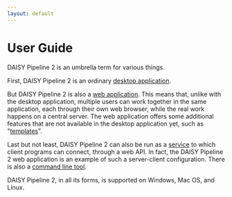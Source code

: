 ```yaml
---
layout: default
---
```

# User Guide

DAISY Pipeline 2 is an umbrella term for various things.

First, DAISY Pipeline 2 is an ordinary
[desktop application]({{site.baseurl}}/wiki/gui/DAISY-Pipeline-2-User-Guide/).

But DAISY Pipeline 2 is also a
[web application]({{site.baseurl}}/wiki/webui/User-Guide/). This means
that, unlike with the desktop application, multiple users can work
together in the same application, each through their own web browser,
while the real work happens on a central server. The web application
offers some additional features that are not available in the desktop
application yet, such as
"[templates]({{site.baseurl}}/wiki/webui/Templating/)".

Last but not least, DAISY Pipeline 2 can also be run as a
[service](Pipeline-As-Service) to which client programs can connect,
through a web API. In fact, the DAISY Pipeline 2 web application is an
example of such a server-client configuration. There is also a
[command line tool](Command-Line.md).

DAISY Pipeline 2, in all its forms, is supported on Windows, Mac OS,
and Linux.
